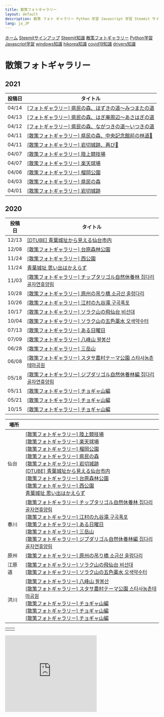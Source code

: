 ```yaml
---
title: 散策フォトギャラリー
layout: default
description: 散策 フォト ギャラリー Python 学習 Javascript 学習 Steemit サインアップ Steemit ノウハウ 再入国 手続き 国際結婚生活マニュアル
lang: ja_JP
---
```


[ホーム](../) [Steemitサインアップ](./steemitsignup.html) [Steemit知識](./steemittips.html) [散策フォトギャラリー](./photogarally.html) [Python学習](./python.html) [Javascript学習](./javascript.html) [windows知識](./windowstips.html) [hikorea知識](./hikorea.html) [covid19知識](./covid19tips.html) [drivers知識](./driverslicense.html)


# 散策フォトギャラリー

## 2021

|投稿日|タイトル|
|---|---|
|04/14|[[フォトギャラリー] 県民の森、ほずきの道～みつまたの道](https://steemit.com/hive-161179/@yasu/6uwe88)|
|04/13|[[フォトギャラリー] 県民の森、はぎ庵周辺～あさはぎの道](https://steemit.com/hive-161179/@yasu/4je4a9)|
|04/12|[[フォトギャラリー] 県民の森、ながつきの道～いつきの道](https://steemit.com/hive-161179/@yasu/2nuokc)|
|04/11|[[散策フォトギャラリー] 県民の森、中央記念館前の林道🌸](https://steemit.com/hive-161179/@yasu/6nqajy)|
|04/11|[[散策フォトギャラリー] 岩切城跡、再び🌸](https://steemit.com/hive-161179/@yasu/nzevn)|
|04/07|[[散策フォトギャラリー] 陸上競技場](https://steemit.com/hive-161179/@yasu/5ppihf)|
|04/07|[[散策フォトギャラリー] 楽天球場](https://steemit.com/hive-161179/@yasu/5ankxf)|
|04/06|[[散策フォトギャラリー] 榴岡公園](https://steemit.com/hive-161179/@yasu/2tmmut)|
|04/03|[[散策フォトギャラリー] 県民の森](https://steemit.com/hive-161179/@yasu/3k774m)|
|04/01|[[散策フォトギャラリー] 岩切城跡](https://steemit.com/hive-161179/@yasu/6nrqxc)|

## 2020

|投稿日|タイトル|
|---|---|
|12/13|[[DTUBE] 青葉城址から見える仙台市内](https://steemit.com/hive-196037/@yasu/m72s5ybfye0)|
|12/08|[[散策フォトギャラリー] 台原森林公園](https://steemit.com/japanese/@yasu/48kak8)|
|11/24|[[散策フォトギャラリー] 西公園](https://steemit.com/japanese/@yasu/2banqr)|
|11/24|[青葉城址 思い出はかえらず](https://steemit.com/japanese/@yasu/5hwhfq)|
|11/03|[[散策フォトギャラリー] チップタリゴル自然休養林 집다리골자연휴양림](https://steemit.com/japanese/@yasu/77xuzb)|
|10/28|[[散策フォトギャラリー] 原州の吊り橋 소금산 출렁다리](https://steemit.com/hive-101145/@yasu/3wkzi4-or)|
|10/26|[[散策フォトギャラリー] 江村の九谷滝 구곡폭포](https://steemit.com/hive-101145/@yasu/5offbx-or)|
|10/17|[[散策フォトギャラリー] ソラク山の飛仙台 비선대](https://steemit.com/hive-101145/@yasu/3nuza7-or)|
|10/04|[[散策フォトギャラリー] ソラク山の五色薬水 오색약수터](https://steemit.com/hive-101145/@yasu/vzgd3)|
|07/13|[[散策フォトギャラリー] ある日曜日](https://steemit.com/hive-101145/@yasu/3wsk6e)|
|07/09|[[散策フォトギャラリー] 八峰山 팔봉산](https://steemit.com/hive-101145/@yasu/2lgxa1-or)|
|06/28|[[散策フォトギャラリー] 三岳山](https://steemit.com/hive-101145/@yasu/41b8r1)|
|06/08|[[散策フォトギャラリー] スタサ農村テーマ公園 스타사농촌테마공원](https://steemit.com/hive-101145/@yasu/5ryuel-steemit-or)|
|05/18|[[散策フォトギャラリー] ジプダリゴル自然休養林編 집다리골자연휴양림](https://steemit.com/hive-101145/@yasu/steemit-or)|
|05/11|[[散策フォトギャラリー] チョギャ山編](https://steemit.com/hive-101145/@yasu/5antz8-steemit)|
|05/21|[[散策フォトギャラリー] チョギャ山編](https://steemit.com/dtube/@yasu/e2rv1y4q)|
|10/15|[[散策フォトギャラリー] チョギャ山編](https://steemit.com/dclick/@yasu/--1539543703515)|


|場所||
|--|---|
|仙台|[[散策フォトギャラリー] 陸上競技場](https://steemit.com/hive-161179/@yasu/5ppihf) <br/> [[散策フォトギャラリー] 楽天球場](https://steemit.com/hive-161179/@yasu/5ankxf) <br/> [[散策フォトギャラリー] 榴岡公園](https://steemit.com/hive-161179/@yasu/2tmmut) <br/> [[散策フォトギャラリー] 県民の森](https://steemit.com/hive-161179/@yasu/3k774m) <br/> [[散策フォトギャラリー] 岩切城跡](https://steemit.com/hive-161179/@yasu/6nrqxc) <br/> [[DTUBE] 青葉城址から見える仙台市内](https://steemit.com/hive-196037/@yasu/m72s5ybfye0)  <br/> [[散策フォトギャラリー] 台原森林公園](https://steemit.com/japanese/@yasu/48kak8) <br/> [[散策フォトギャラリー] 西公園](https://steemit.com/japanese/@yasu/2banqr) <br/> [青葉城址 思い出はかえらず](https://steemit.com/japanese/@yasu/5hwhfq)|
|春川|[[散策フォトギャラリー] チップタリゴル自然休養林 집다리골자연휴양림](https://steemit.com/japanese/@yasu/77xuzb) <br/> [[散策フォトギャラリー] 江村の九谷滝 구곡폭포](https://steemit.com/hive-101145/@yasu/5offbx-or) <br/> [[散策フォトギャラリー] ある日曜日](https://steemit.com/hive-101145/@yasu/3wsk6e) <br/> [[散策フォトギャラリー] 三岳山](https://steemit.com/hive-101145/@yasu/41b8r1) <br/> [[散策フォトギャラリー] ジプダリゴル自然休養林編 집다리골자연휴양림](https://steemit.com/hive-101145/@yasu/steemit-or) |
|原州|[[散策フォトギャラリー] 原州の吊り橋 소금산 출렁다리](https://steemit.com/hive-101145/@yasu/3wkzi4-or) |
|江原道|[[散策フォトギャラリー] ソラク山の飛仙台 비선대](https://steemit.com/hive-101145/@yasu/3nuza7-or)  <br/> [[散策フォトギャラリー] ソラク山の五色薬水 오색약수터](https://steemit.com/hive-101145/@yasu/vzgd3) |
|洪川|[[散策フォトギャラリー] 八峰山 팔봉산](https://steemit.com/hive-101145/@yasu/2lgxa1-or) <br/> [[散策フォトギャラリー] スタサ農村テーマ公園 스타사농촌테마공원](https://steemit.com/hive-101145/@yasu/5ryuel-steemit-or) <br/> [[散策フォトギャラリー] チョギャ山編](https://steemit.com/hive-101145/@yasu/5antz8-steemit) <br/> [[散策フォトギャラリー] チョギャ山編](https://steemit.com/dtube/@yasu/e2rv1y4q) <br/> [[散策フォトギャラリー] チョギャ山編](https://steemit.com/dclick/@yasu/--1539543703515) |


|||
|---|---|
|||

<iframe src="https://rcm-fe.amazon-adsystem.com/e/cm?o=9&p=12&l=ur1&category=gift_certificates&banner=1SYCAVH40V67ZW41NT02&f=ifr&linkID=40cfd882496e423cc49e919f4061b488&t=ojagggyo-22&tracking_id=ojagggyo-22" width="300" height="250" scrolling="no" border="0" marginwidth="0" style="border:none;" frameborder="0"></iframe>


